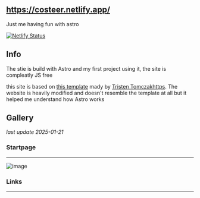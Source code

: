 ## https://costeer.netlify.app/

Just me having fun with astro

[![Netlify Status](https://api.netlify.com/api/v1/badges/450d8590-84ab-47a4-b89a-67ec3c39af24/deploy-status)](https://app.netlify.com/sites/costeer/deploys)

## Info

The stie is build with Astro and my first project using it, the site is compleatly JS free

this site is based on [this template](https://github.com/ttomczak3/Milky-Way) mady by [Tristen Tomczakhttps](https://github.com/ttomczak3).
The website is heavily modified and doesn't resemble the template at all but it helped me understand how Astro works

## Gallery
*last update 2025-01-21*

### Startpage
***

![image](https://github.com/user-attachments/assets/0f564939-e813-4ed3-8813-21b59aefaf61)

### Links
***
